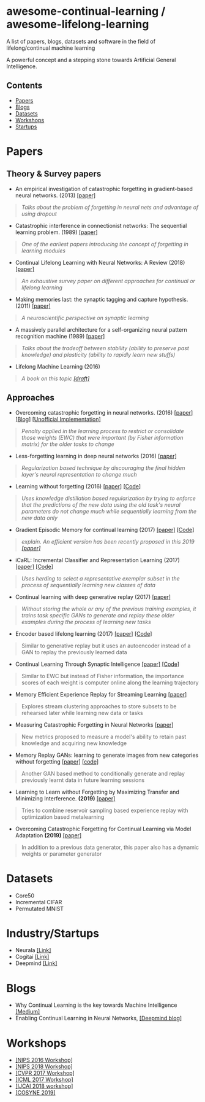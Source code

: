# awesome-continual-learning / awesome-lifelong-learning
A list of papers, blogs, datasets and software in the field of lifelong/continual machine learning

A powerful concept and a stepping stone towards Artificial General Intelligence.

## Contents
- [Papers](#papers)
- [Blogs](#blogs)
- [Datasets](#dataset)
- [Workshops](#workshops)
- [Startups](#startups)
 
  
# Papers
## Theory & Survey papers

- An empirical investigation of catastrophic forgetting in gradient-based neural networks. (2013) [[paper]](https://arxiv.org/abs/1312.6211)
> *Talks about the problem of forgetting in neural nets and advantage of using dropout*
- Catastrophic interference in connectionist networks: The sequential learning problem. (1989) [[paper]](https://www.sciencedirect.com/science/article/pii/S0079742108605368)
> *One of the earliest papers introducing the concept of forgetting in learning modules*
- Continual Lifelong Learning with Neural Networks: A Review (2018) [[paper]](https://arxiv.org/abs/1802.07569)
> *An exhaustive survey paper on different approaches for continual or lifelong learning*
- Making memories last: the synaptic tagging and capture hypothesis. (2011) [[paper]](https://www.ncbi.nlm.nih.gov/pubmed/21170072)
> *A neuroscientific perspective on synaptic learning*
- A massively parallel architecture for a self-organizing neural pattern recognition machine (1989) [[paper]](http://sites.bu.edu/steveg/files/2016/06/CarGro1987CVGIP.pdf)
> *Talks about the tradeoff between stability (ability to preserve past knowledge) and plasticity (ability to rapidly learn new stuffs)*
- Lifelong Machine Learning (2016)
> *A book on this topic [[draft]](https://www.cs.uic.edu/~liub/lifelong-machine-learning-draft.pdf)*

## Approaches
-  Overcoming catastrophic forgetting in neural networks. (2016) [[paper]](https://arxiv.org/abs/1612.00796) [[Blog]](https://deepmind.com/blog/enabling-continual-learning-in-neural-networks/) [[Unofficial Implementation]](https://github.com/ariseff/overcoming-catastrophic)
> *Penalty applied in the learning process to restrict or consolidate those weights (EWC) that were important (by Fisher information matrix) for the older tasks to change*  
- Less-forgetting learning in deep neural networks (2016) [[paper]](https://arxiv.org/abs/1607.00122)
> *Regularization based technique by discouraging the final hidden layer's neural representation to change much* 
- Learning without forgetting (2016) [[paper]](https://arxiv.org/pdf/1606.09282) [[Code]](https://github.com/lizhitwo/LearningWithoutForgetting)
> *Uses knowledge distillation based regularization by trying to enforce that the predictions of the new data using the old task's neural parameters do not change much while sequentially learning from the new data only* 
- Gradient Episodic Memory for continual learning (2017) [[paper]](https://arxiv.org/abs/1706.08840) [[Code]](https://github.com/facebookresearch/GradientEpisodicMemory)
> *explain.  An efficient version has been recently proposed in this 2019 [[paper]](https://openreview.net/forum?id=Hkf2_sC5FX)*
- iCaRL: Incremental Classifier and Representation Learning (2017) [[paper]](https://arxiv.org/abs/1611.07725) [[Code]](https://github.com/srebuffi/iCaRL)
> *Uses herding to select a representative exemplar subset in the process of sequentially learning new classes of data*
- Continual learning with deep generative replay (2017) [[paper]](https://arxiv.org/abs/1705.08690)
> *Without storing the whole or any of the previous training examples, it trains task specific GANs to generate and replay these older examples during the process of learning new tasks*
- Encoder based lifelong learning  (2017) [[paper]](https://arxiv.org/abs/1704.01920)  [[Code]](https://github.com/rahafaljundi/Encoder-Based-Lifelong-learning)
> Similar to generative replay but it uses an autoencoder instead of a GAN to replay the previously learned data
- Continual Learning Through Synaptic Intelligence [[paper]](https://arxiv.org/abs/1703.04200) [[Code]](https://github.com/ganguli-lab/pathint)
> Similar to EWC but instead of Fisher information, the importance scores of each weight is computer online along the learning trajectory
- Memory Efficient Experience Replay for Streaming Learning [[paper]](https://arxiv.org/pdf/1809.05922.pdf)
> Explores stream clustering approaches to store subsets to be rehearsed later while learning new data or tasks
- Measuring Catastrophic Forgetting in Neural Networks [[paper]](https://arxiv.org/pdf/1708.02072.pdf)
> New metrics proposed to measure a model's ability to retain past knowledge and acquiring new knowledge
- Memory Replay GANs: learning to generate images from new categories without forgetting [[paper]](https://arxiv.org/pdf/1809.02058.pdf) [[code]](https://github.com/WuChenshen/MeRGAN)
> Another GAN based method to conditionally generate and replay previously learnt data in future learning sessions
- Learning to Learn without Forgetting by Maximizing Transfer and Minimizing Interference. **(2019)** [[paper]](https://openreview.net/pdf?id=B1gTShAct7) 
> Tries to combine reservoir sampling based experience replay with optimization based metalearning
- Overcoming Catastrophic Forgetting for Continual Learning via Model Adaptation **(2019)** [[paper]](https://openreview.net/pdf?id=ryGvcoA5YX)
> In addition to a previous data generator, this paper also has a dynamic weights or parameter generator 



# Datasets
- Core50
- Incremental CIFAR
- Permutated MNIST


# Industry/Startups
- Neurala [[Link]](https://www.neurala.com/tech)
- Cogitai [[Link]](https://www.cogitai.com/)
- Deepmind [[Link]](https://deepmind.com/blog/enabling-continual-learning-in-neural-networks/)

# Blogs
- Why Continual Learning is the key towards Machine Intelligence [[Medium]](https://medium.com/continual-ai/why-continuous-learning-is-the-key-towards-machine-intelligence-1851cb57c308)
- Enabling Continual Learning in Neural Networks, [[Deepmind blog]](https://deepmind.com/blog/enabling-continual-learning-in-neural-networks/)

# Workshops
- [[NIPS 2016 Workshop]](https://sites.google.com/site/cldlnips2016/)
- [[NIPS 2018 Workshop]](https://sites.google.com/view/continual2018)
- [[CVPR 2017 Workshop]](https://erodner.github.io/continuouslearningcvpr2017/)
- [[ICML 2017 Workshop]](http://rlabstraction2016.wixsite.com/icml-2017)
- [[IJCAI 2018 workshop]](https://sites.google.com/view/llarla2018/home)
- [[COSYNE 2019]](http://www.cosyne.org/c/index.php?title=Workshops2019_learning)
